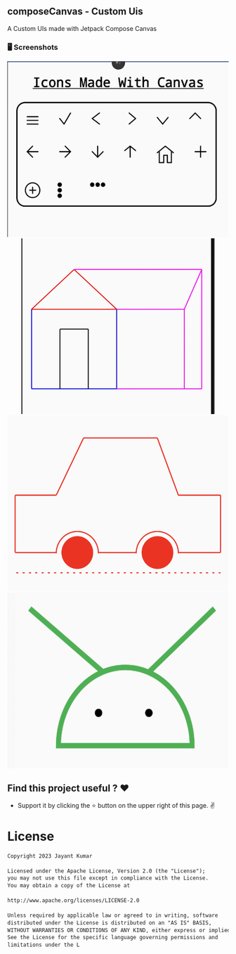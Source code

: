 ## composeCanvas - Custom Uis

<p align="left"> A Custom UIs made with Jetpack Compose Canvas </p>

### 🖥️ Screenshots

<p align="center">
<img src="screenshots/canvas_icon.png" height="400" alt="canvas icon image">
<img src="screenshots/hut.webp" height="400" alt="hut image">
<img src="screenshots/car.png" height="400" alt="car image">
<img src="screenshots/android_logo.png" height="400" alt="android logo">
</p>

## Find this project useful ? ❤️

- Support it by clicking the ⭐️ button on the upper right of this page. ✌️

# License

```markdown
Copyright 2023 Jayant Kumar

Licensed under the Apache License, Version 2.0 (the "License");
you may not use this file except in compliance with the License.
You may obtain a copy of the License at

http://www.apache.org/licenses/LICENSE-2.0

Unless required by applicable law or agreed to in writing, software
distributed under the License is distributed on an "AS IS" BASIS,
WITHOUT WARRANTIES OR CONDITIONS OF ANY KIND, either express or implied.
See the License for the specific language governing permissions and
limitations under the L
